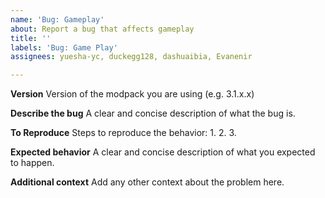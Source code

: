 ```yaml
---
name: 'Bug: Gameplay'
about: Report a bug that affects gameplay
title: ''
labels: 'Bug: Game Play'
assignees: yuesha-yc, duckegg128, dashuaibia, Evanenir

---
```


**Version**
Version of the modpack you are using (e.g. 3.1.x.x)

**Describe the bug**
A clear and concise description of what the bug is.

**To Reproduce**
Steps to reproduce the behavior:
1. 
2. 
3. 

**Expected behavior**
A clear and concise description of what you expected to happen.

**Additional context**
Add any other context about the problem here.
